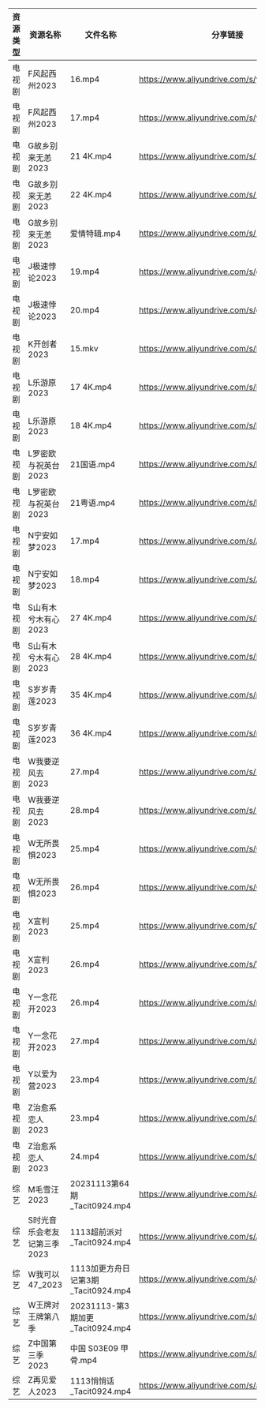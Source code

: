 | 资源类型 | 资源名称             | 文件名称                         | 分享链接                                      | 更新时间       |
| ---- | ---------------- | ---------------------------- | ----------------------------------------- | ---------- |
| 电视剧  | F风起西州2023        | 16.mp4                       | https://www.aliyundrive.com/s/yQtLhNGepAP | 2023-11-14 |
| 电视剧  | F风起西州2023        | 17.mp4                       | https://www.aliyundrive.com/s/yQtLhNGepAP | 2023-11-14 |
| 电视剧  | G故乡别来无恙2023      | 21 4K.mp4                    | https://www.aliyundrive.com/s/19Yd53iwKSU | 2023-11-14 |
| 电视剧  | G故乡别来无恙2023      | 22 4K.mp4                    | https://www.aliyundrive.com/s/19Yd53iwKSU | 2023-11-14 |
| 电视剧  | G故乡别来无恙2023      | 爱情特辑.mp4                     | https://www.aliyundrive.com/s/19Yd53iwKSU | 2023-11-14 |
| 电视剧  | J极速悖论2023        | 19.mp4                       | https://www.aliyundrive.com/s/geWN6KFM4F3 | 2023-11-14 |
| 电视剧  | J极速悖论2023        | 20.mp4                       | https://www.aliyundrive.com/s/geWN6KFM4F3 | 2023-11-14 |
| 电视剧  | K开创者2023         | 15.mkv                       | https://www.aliyundrive.com/s/N2CmALY5X1B | 2023-11-14 |
| 电视剧  | L乐游原2023         | 17 4K.mp4                    | https://www.aliyundrive.com/s/FE1ruJGrYMb | 2023-11-14 |
| 电视剧  | L乐游原2023         | 18 4K.mp4                    | https://www.aliyundrive.com/s/FE1ruJGrYMb | 2023-11-14 |
| 电视剧  | L罗密欧与祝英台2023     | 21国语.mp4                     | https://www.aliyundrive.com/s/kn6cToaQ17A | 2023-11-14 |
| 电视剧  | L罗密欧与祝英台2023     | 21粤语.mp4                     | https://www.aliyundrive.com/s/kn6cToaQ17A | 2023-11-14 |
| 电视剧  | N宁安如梦2023        | 17.mp4                       | https://www.aliyundrive.com/s/AbtbD1DVoha | 2023-11-14 |
| 电视剧  | N宁安如梦2023        | 18.mp4                       | https://www.aliyundrive.com/s/AbtbD1DVoha | 2023-11-14 |
| 电视剧  | S山有木兮木有心2023     | 27 4K.mp4                    | https://www.aliyundrive.com/s/E26JyHnrEfb | 2023-11-14 |
| 电视剧  | S山有木兮木有心2023     | 28 4K.mp4                    | https://www.aliyundrive.com/s/E26JyHnrEfb | 2023-11-14 |
| 电视剧  | S岁岁青莲2023        | 35 4K.mp4                    | https://www.aliyundrive.com/s/rmNksMTm4rs | 2023-11-14 |
| 电视剧  | S岁岁青莲2023        | 36 4K.mp4                    | https://www.aliyundrive.com/s/rmNksMTm4rs | 2023-11-14 |
| 电视剧  | W我要逆风去2023       | 27.mp4                       | https://www.aliyundrive.com/s/3tJkDuugcNK | 2023-11-14 |
| 电视剧  | W我要逆风去2023       | 28.mp4                       | https://www.aliyundrive.com/s/3tJkDuugcNK | 2023-11-14 |
| 电视剧  | W无所畏惧2023        | 25.mp4                       | https://www.aliyundrive.com/s/Cu63hcUUwzn | 2023-11-14 |
| 电视剧  | W无所畏惧2023        | 26.mp4                       | https://www.aliyundrive.com/s/Cu63hcUUwzn | 2023-11-14 |
| 电视剧  | X宣判2023          | 25.mp4                       | https://www.aliyundrive.com/s/WZmywrp2FQC | 2023-11-14 |
| 电视剧  | X宣判2023          | 26.mp4                       | https://www.aliyundrive.com/s/WZmywrp2FQC | 2023-11-14 |
| 电视剧  | Y一念花开2023        | 26.mp4                       | https://www.aliyundrive.com/s/pLzgi79VCnz | 2023-11-14 |
| 电视剧  | Y一念花开2023        | 27.mp4                       | https://www.aliyundrive.com/s/pLzgi79VCnz | 2023-11-14 |
| 电视剧  | Y以爱为营2023        | 23.mp4                       | https://www.aliyundrive.com/s/DLcrknc5Xuj | 2023-11-14 |
| 电视剧  | Z治愈系恋人2023       | 23.mp4                       | https://www.aliyundrive.com/s/Bu6judR2zBs | 2023-11-14 |
| 电视剧  | Z治愈系恋人2023       | 24.mp4                       | https://www.aliyundrive.com/s/Bu6judR2zBs | 2023-11-14 |
| 综艺   | M毛雪汪2023         | 20231113第64期_Tacit0924.mp4   | https://www.aliyundrive.com/s/asPqfgPRqAg | 2023-11-14 |
| 综艺   | S时光音乐会老友记第三季2023 | 1113超前派对_Tacit0924.mp4       | https://www.aliyundrive.com/s/A8SsNUgtosB | 2023-11-14 |
| 综艺   | W我可以47_2023      | 1113加更方舟日记第3期_Tacit0924.mp4  | https://www.aliyundrive.com/s/gJexcigG6Qr | 2023-11-14 |
| 综艺   | W王牌对王牌第八季        | 20231113-第3期加更_Tacit0924.mp4 | https://www.aliyundrive.com/s/msfoWynj5eP | 2023-11-14 |
| 综艺   | Z中国第三季2023       | 中国 S03E09 甲骨.mp4             | https://www.aliyundrive.com/s/NBsrLcBRNXc | 2023-11-14 |
| 综艺   | Z再见爱人2023        | 1113悄悄话_Tacit0924.mp4        | https://www.aliyundrive.com/s/aouNVWvAZxj | 2023-11-14 |
